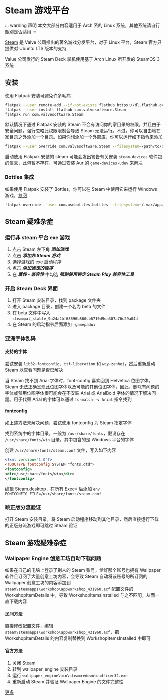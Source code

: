 # Steam 游戏平台

::: warning 声明
本文大部分内容适用于 Arch 系的 Linux 系统，其他系统请自行甄别是否适用
:::

[Steam](https://store.steampowered.com) 是 Valve 公司推出的著名游戏分发平台，对于 Linux 平台，Steam 官方只提供对 Ubuntu LTS 版本的支持

Value 公司发行的 Steam Deck 掌机使用基于 Arch Linux 所开发的 SteamOS 3 系统

## 安装

使用 Flatpak 安装可避免许多毛病

```sh
flatpak --user remote-add --if-not-exists flathub https://dl.flathub.org/repo/flathub.flatpakrepo
flatpak --user install flathub com.valvesoftware.Steam
flatpak run com.valvesoftware.Steam
```

默认情况下通过 Flatpak 安装的 Steam 不会有访问你的家目录的权限，并且由于安全问题，强行忽略此权限限制会导致 Steam 无法运行。不过，你可以自由地在家目录之外添加一个目录。如果你想添加一个外部库，你可以运行如下指令来添加

```sh
flatpak --user override com.valvesoftware.Steam --filesystem=/path/to/directory
```

启动使用 Flakpak 安装的 steam 可能会发出警告有关安装 `steam-devices` 软件包的信息，此包暂不存在，可通过安装 Aur 的 `game-devices-udev` 来解决

### Bottles 集成

如果使用 Flatpak 安装了 Bottles，你可以在 Steam 中使用它来运行 Windows 游戏，[参阅](https://docs.usebottles.com/flatpak/cant-enable-steam-proton-manager)

```sh
flatpak override --user com.usebottles.bottles --filesystem=~/.var/app/com.valvesoftware.Steam/data/Steam
```

## Steam 疑难杂症

### 运行非 steam 平台 exe 游戏

1. 点击 Steam 左下角 ___添加游戏___
2. 点击 ___添加非 Steam 游戏___
3. 选择游戏的 exe 启动程序
4. 点击 ___添加选定的程序___
5. 在 ___属性 - 兼容性___ 中勾选 ___强制使用特定 Steam Play 兼容性工具___

### 开启 Steam Deck 界面

1. 打开 Steam 安装目录，找到 package 文件夹
2. 进入 package 目录，创建一个名为 beta 的文件
3. 在 beta 文件中写入 `steampal_stable_9a24a2bf68596b860cb6710d9ea307a76c29a04d`
4. 在 Steam 的启动指令后面添加 `-gamepadui`

### 亚洲字体乱码

#### 支持的字体

尝试安装 `lib32-fontconfig`、`ttf-liberation` 和 `wqy-zenhei`，然后重新启动 Steam 以查看问题是否已解决

当 Steam 找不到 Arial 字体时，font-config 喜欢回到 Helvetica 位图字体。Steam 无法正确呈现此位图字体以及可能的其他位图字体，因此，删除有问题的字体或禁用位图字体很可能会在不安装 Arial 或 ArialBold 字体的情况下解决问题。用于代替 Arial 的字体可以通过 `fc-match -v Arial` 指令找到

#### fontconfig

如上述方法未解决问题，尝试使用 fontconfig 为 Steam 指定字体

找到系统中的字体目录，一般为 `/usr/share/fonts`，假设存在 `/usr/share/fonts/win` 目录，其中包含的是 Windows 平台的字体

创建 `/usr/share/fonts/steam.conf` 文件，写入如下内容

```xml
<?xml version="1.0"?>
<!DOCTYPE fontconfig SYSTEM "fonts.dtd">
<fontconfig>
<dir>/usr/share/fonts/win</dir>
</fontconfig>
```

编辑 Steam.desktop，在所有 Exec= 后添加 `env FONTCONFIG_FILE=/usr/share/fonts/steam.conf`

### 跳正版分流验证

打开 Steam 安装目录，将 Steam 启动程序移动到其他目录，然后直接运行下载的正版分流游戏即可跳过 Steam 验证

## Steam 游戏疑难杂症

### Wallpaper Engine 创意工坊自动下载问题

如果在自己的电脑上登录了别人的 Steam 账号，恰好那个账号也拥有 Wallpaper 软件且订阅了大量创意工坊内容，会导致 Steam 自动将该账号的所订阅的 Wallpaper 创意工坊的内容添加到 `steam\steamapps\workshop\appworkshop_431960.acf` 配置文件的 WorkshopItemDetails 中，导致 WorkshopItemsInstalled 与之不匹配，从而一直下载内容

#### 民间方法

直接修改配置文件，编辑 `steam\steamapps\workshop\appworkshop_431960.acf`，把 WorkshopItemDetails 的内容复制替换到 WorkshopItemsInstalled 中即可

#### 官方方法

1. 关闭 Steam
2. 转到 wallpaper_engine 安装目录
3. 运行 `wallpaper_engine\bin\steamredownloadfixer32.exe`
4. 重新启动 Steam 并验证 Wallpaper Engine 的文件完整性

[更多](https://help.wallpaperengine.io/steam/redownload.html)
